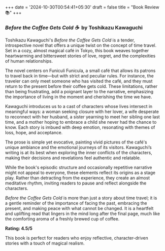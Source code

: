 +++
date = '2024-10-30T00:54:41+05:30'
draft = false
title = "Book Review📚"
+++
### *Before the Coffee Gets Cold ☕️*   by Toshikazu Kawaguchi

Toshikazu Kawaguchi's *Before the Coffee Gets Cold* is a tender, introspective novel that offers a unique twist on the concept of time travel. Set in a cozy, almost magical café in Tokyo, this book weaves together heartwarming and bittersweet stories of love, regret, and the complexities of human relationships.

The novel centers on Funiculi Funicula, a small café that allows its patrons to travel back in time—but with strict and peculiar rules. For instance, the traveler can only meet someone who has visited the café, and they must return to the present before their coffee gets cold. These limitations, rather than being frustrating, add a poignant layer to the narrative, emphasizing the importance of living in the moment and cherishing the time we have.

Kawaguchi introduces us to a cast of characters whose lives intersect in meaningful ways: a woman seeking closure with her lover, a wife desperate to reconnect with her husband, a sister yearning to meet her sibling one last time, and a mother hoping to embrace a child she never had the chance to know. Each story is imbued with deep emotion, resonating with themes of loss, hope, and acceptance.

The prose is simple yet evocative, painting vivid pictures of the café's unique ambiance and the emotional journeys of its visitors. Kawaguchi’s writing is at its best when exploring the inner conflicts of the characters, making their decisions and revelations feel authentic and relatable.

While the book's episodic structure and occasionally repetitive narrative might not appeal to everyone, these elements reflect its origins as a stage play. Rather than detracting from the experience, they create an almost meditative rhythm, inviting readers to pause and reflect alongside the characters.

*Before the Coffee Gets Cold* is more than just a story about time travel; it is a gentle reminder of the importance of facing the past, embracing the present, and making peace with what cannot be changed. It is a heartfelt and uplifting read that lingers in the mind long after the final page, much like the comforting aroma of a freshly brewed cup of coffee.

**Rating: 4.5/5**  

This book is perfect for readers who enjoy reflective, character-driven stories with a touch of magical realism.




